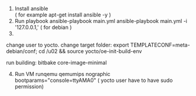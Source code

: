 
1. Install ansible  
 ( for example  apt-get install ansible -y ) 
2. Run playbook
 ansible-playbook  main.yml
 ansible-playbook main.yml  -i '127.0.0.1,'  ( for debian ) 
3. 
change user to yocto.
change target folder:
export TEMPLATECONF=meta-debian/conf; cd /u02 && source yocto/oe-init-build-env

run building:
bitbake core-image-minimal

4. Run VM
runqemu qemumips nographic bootparams="console=ttyAMA0"
( yocto user have to have sudo permission)

